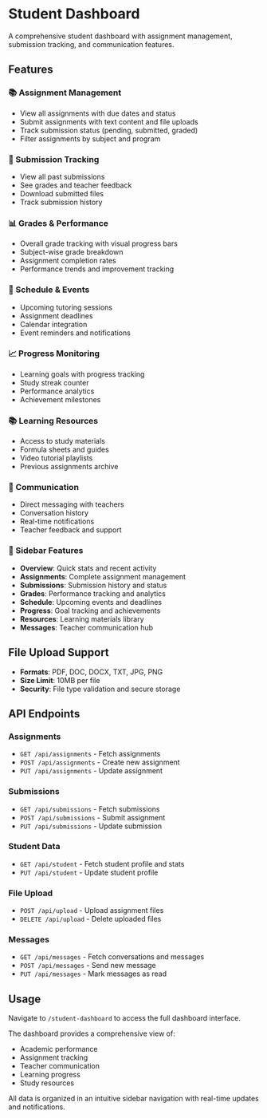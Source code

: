 # Student Dashboard

A comprehensive student dashboard with assignment management, submission tracking, and communication features.

## Features

### 📚 Assignment Management
- View all assignments with due dates and status
- Submit assignments with text content and file uploads
- Track submission status (pending, submitted, graded)
- Filter assignments by subject and program

### 📝 Submission Tracking
- View all past submissions
- See grades and teacher feedback
- Download submitted files
- Track submission history

### 📊 Grades & Performance
- Overall grade tracking with visual progress bars
- Subject-wise grade breakdown
- Assignment completion rates
- Performance trends and improvement tracking

### 📅 Schedule & Events
- Upcoming tutoring sessions
- Assignment deadlines
- Calendar integration
- Event reminders and notifications

### 📈 Progress Monitoring
- Learning goals with progress tracking
- Study streak counter
- Performance analytics
- Achievement milestones

### 📚 Learning Resources
- Access to study materials
- Formula sheets and guides
- Video tutorial playlists
- Previous assignments archive

### 💬 Communication
- Direct messaging with teachers
- Conversation history
- Real-time notifications
- Teacher feedback and support

### 🎯 Sidebar Features
- **Overview**: Quick stats and recent activity
- **Assignments**: Complete assignment management
- **Submissions**: Submission history and status
- **Grades**: Performance tracking and analytics
- **Schedule**: Upcoming events and deadlines
- **Progress**: Goal tracking and achievements
- **Resources**: Learning materials library
- **Messages**: Teacher communication hub

## File Upload Support
- **Formats**: PDF, DOC, DOCX, TXT, JPG, PNG
- **Size Limit**: 10MB per file
- **Security**: File type validation and secure storage

## API Endpoints

### Assignments
- `GET /api/assignments` - Fetch assignments
- `POST /api/assignments` - Create new assignment
- `PUT /api/assignments` - Update assignment

### Submissions
- `GET /api/submissions` - Fetch submissions
- `POST /api/submissions` - Submit assignment
- `PUT /api/submissions` - Update submission

### Student Data
- `GET /api/student` - Fetch student profile and stats
- `PUT /api/student` - Update student profile

### File Upload
- `POST /api/upload` - Upload assignment files
- `DELETE /api/upload` - Delete uploaded files

### Messages
- `GET /api/messages` - Fetch conversations and messages
- `POST /api/messages` - Send new message
- `PUT /api/messages` - Mark messages as read

## Usage

Navigate to `/student-dashboard` to access the full dashboard interface.

The dashboard provides a comprehensive view of:
- Academic performance
- Assignment tracking
- Teacher communication
- Learning progress
- Study resources

All data is organized in an intuitive sidebar navigation with real-time updates and notifications.

